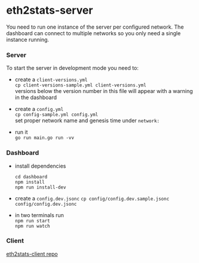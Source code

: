 # eth2stats-server

You need to run one instance of the server per configured network. 
The dashboard can connect to multiple networks so you only need a single instance running.

### Server

To start the server in development mode you need to:
- create a `client-versions.yml`  
  `cp client-versions-sample.yml client-versions.yml`  
  versions below the version number in  this file will appear with a warning in the dashboard
  
- create a `config.yml`   
  `cp config-sample.yml config.yml`  
  set proper network name and genesis time under `network:`
  
- run it  
  `go run main.go run -vv`
  
### Dashboard

- install dependencies
  ```
  cd dashboard
  npm install
  npm run install-dev
  ```
  
- create a `config.dev.jsonc`
  `cp config/config.dev.sample.jsonc config/config.dev.jsonc`
  
- in two terminals run  
  `npm run start`  
  `npm run watch`
  
### Client

[eth2stats-client repo](https://github.com/Alethio/eth2stats-client)